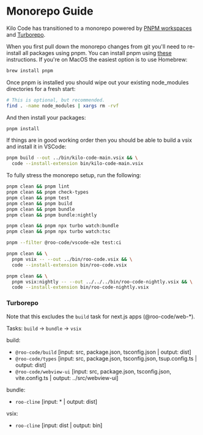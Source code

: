 # Monorepo Guide

Kilo Code has transitioned to a monorepo powered by [PNPM workspaces](https://pnpm.io/workspaces) and [Turborepo](https://turborepo.com).

When you first pull down the monorepo changes from git you'll need to re-install all packages using pnpm. You can install pnpm using [these](https://pnpm.io/installation) instructions. If you're on MacOS the easiest option is to use Homebrew:

```sh
brew install pnpm
```

Once pnpm is installed you should wipe out your existing node_modules directories for a fresh start:

```sh
# This is optional, but recommended.
find . -name node_modules | xargs rm -rvf
```

And then install your packages:

```sh
pnpm install
```

If things are in good working order then you should be able to build a vsix and install it in VSCode:

```sh
pnpm build --out ../bin/kilo-code-main.vsix && \
  code --install-extension bin/kilo-code-main.vsix
```

To fully stress the monorepo setup, run the following:

```sh
pnpm clean && pnpm lint
pnpm clean && pnpm check-types
pnpm clean && pnpm test
pnpm clean && pnpm build
pnpm clean && pnpm bundle
pnpm clean && pnpm bundle:nightly

pnpm clean && pnpm npx turbo watch:bundle
pnpm clean && pnpm npx turbo watch:tsc

pnpm --filter @roo-code/vscode-e2e test:ci

pnpm clean && \
  pnpm vsix -- --out ../bin/roo-code.vsix && \
  code --install-extension bin/roo-code.vsix

pnpm clean && \
  pnpm vsix:nightly -- --out ../../../bin/roo-code-nightly.vsix && \
  code --install-extension bin/roo-code-nightly.vsix
```

### Turborepo

Note that this excludes the `build` task for next.js apps (@roo-code/web-\*).

Tasks: `build` -> `bundle` -> `vsix`

build:

- `@roo-code/build` [input: src, package.json, tsconfig.json | output: dist]
- `@roo-code/types` [input: src, package.json, tsconfig.json, tsup.config.ts | output: dist]
- `@roo-code/webview-ui` [input: src, package.json, tsconfig.json, vite.config.ts | output: ../src/webview-ui]

bundle:

- `roo-cline` [input: * | output: dist]

vsix:

- `roo-cline` [input: dist | output: bin]
